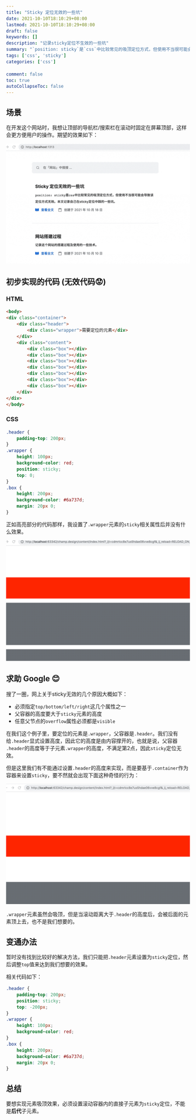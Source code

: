 ```yaml
---
title: "Sticky 定位无效的一些坑"
date: 2021-10-10T18:10:29+08:00
lastmod: 2021-10-10T18:10:29+08:00
draft: false
keywords: []
description: "记录sticky定位不生效的一些坑"
summary: "`position: sticky`是`css`中比较常见的吸顶定位方式，但使用不当很可能会导致该定位方式无效。本文记录自己在sticky定位中踩过的一些坑。"
tags: ['css', 'sticky']
categories: ['css']

comment: false
toc: true
autoCollapseToc: false
---
```



## 场景

在开发这个网站时，我想让顶部的导航栏/搜索栏在滚动时固定在屏幕顶部，这样会更方便用户的操作。期望的效果如下：

![sticky定位的效果](images/sticky-position-effect.gif)


## 初步实现的代码 (无效代码:worried:)

### HTML
```html {hl_lines=[4]}
<body>
<div class="container">
    <div class="header">
        <div class="wrapper">需要定位的元素</div>
    </div>
    <div class="content">
        <div class="box"></div>
        <div class="box"></div>
        <div class="box"></div>
        <div class="box"></div>
        <div class="box"></div>
        <div class="box"></div>
        <div class="box"></div>
    </div>
</div>
</body>
```

### CSS
```css {hl_lines=["7-8"]}
.header {
    padding-top: 200px;
}
.wrapper {
    height: 100px;
    background-color: red;
    position: sticky;
    top: 0;
}
.box {
    height: 200px;
    background-color: #6a737d;
    margin: 20px 0;
}
```

正如高亮部分的代码那样，我设置了`.wrapper`元素的`sticky`相关属性后并没有什么效果。

![not working](images/not-working.gif)


## 求助 Google :blush:

搜了一圈，网上关于sticky无效的几个原因大概如下：

- 必须指定`top/bottom/left/right`这几个属性之一
- 父容器的高度要大于`sticky`元素的高度
- 任意父节点的`overflow`属性必须都是`visible`

在我们这个例子里，要定位的元素是`.wrapper`，父容器是`.header`。我们没有给`.header`显式设置高度，因此它的高度是由内容撑开的，也就是说，父容器
`.header`的高度等于子元素`.wrapper`的高度，不满足第2点，因此`sticky`定位无效。

但是这里我们有不能通过设置`.header`的高度来实现，而是要基于`.container`作为容器来设置`sticky`，要不然就会出现下面这种奇怪的行为：

![not working](images/not-working-2.gif)

`.wrapper`元素虽然会吸顶，但是当滚动距离大于`.header`的高度后，会被后面的元素顶上去，也不是我们想要的。


## 变通办法

暂时没有找到比较好的解决方法，我们只能把`.header`元素设置为`sticky`定位，然后调整`top`值来达到我们想要的效果。

相关代码如下：
```css {hl_lines=["3-4"]}
.header {
    padding-top: 200px;
    position: sticky;
    top: -200px;
}
.wrapper {
    height: 100px;
    background-color: red;
}
.box {
    height: 200px;
    background-color: #6a737d;
    margin: 20px 0;
}
```

## 总结

要想实现元素吸顶效果，必须设置滚动容器内的直接子元素为`sticky`定位，不能是**后代**子元素。

